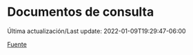 # Documentos de consulta

Última actualización/Last update: 2022-01-09T19:29:47-06:00

 [Fuente](https://coronavirus.gob.mx/documentos-de-consulta/)
